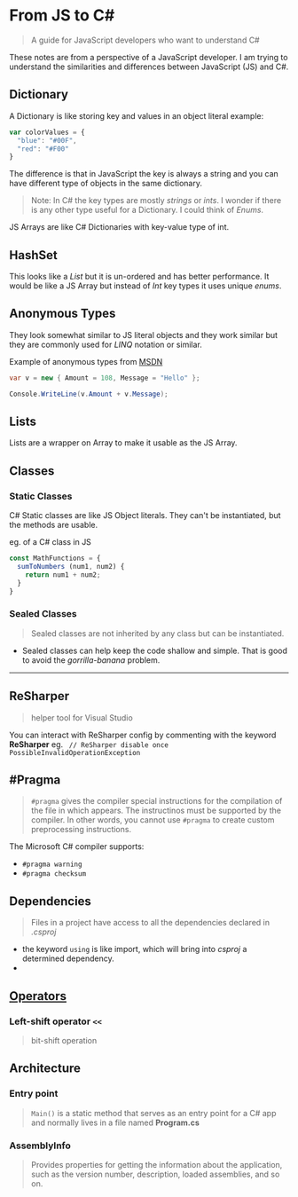 # From JS to C# #

> A guide for JavaScript developers who want to understand C#

These notes are from a perspective of a JavaScript developer. I am trying to understand the similarities and differences between JavaScript (JS) and C#.

## Dictionary

A Dictionary is like storing key and values in an object literal example:

```javascript
var colorValues = {
  "blue": "#00F",
  "red": "#F00"
}
```

The difference is that in JavaScript the key is always a string and you can have different type of objects in the same dictionary. 

> Note: In C# the key types are mostly *strings* or *ints*. I wonder if there is any other type useful for a Dictionary. I could think of *Enums*.

JS Arrays are like C# Dictionaries with key-value type of int.

## HashSet
This looks like a *List* but it is un-ordered and has better performance. It would be like a JS Array but instead of *Int* key types it uses unique *enums*.

## Anonymous Types
They look somewhat similar to JS literal objects and they work similar but they are commonly used for *LINQ* notation or similar.

Example of anonymous types from [MSDN](https://msdn.microsoft.com/en-us/library/bb397696.aspx)

```C#
var v = new { Amount = 108, Message = "Hello" };

Console.WriteLine(v.Amount + v.Message);
```

## Lists
Lists are a wrapper on Array to make it usable as the JS Array.



## Classes

### Static Classes

C# Static classes are like JS Object literals. They can't be instantiated, but the methods are usable.

eg. of a C# class in JS

```javascript
const MathFunctions = {
  sumToNumbers (num1, num2) {
    return num1 + num2;
  }
}
```

### Sealed Classes

> Sealed classes are not inherited by any class but can be instantiated.

- Sealed classes can help keep the code shallow and simple. That is good to avoid the *gorrilla-banana* problem.

---

## ReSharper
> helper tool for Visual Studio

You can interact with ReSharper config by commenting with the keyword **ReSharper** 
eg. ` // ReSharper disable once PossibleInvalidOperationException`

## #Pragma

> `#pragma` gives the compiler special instructions for the compilation of the file in which appears. The instructinos must be supported by the compiler. In other words, you cannot use `#pragma` to create custom preprocessing instructions.

The Microsoft C# compiler supports:

- `#pragma warning`
- `#pragma checksum`

## Dependencies

> Files in a project have access to all the dependencies declared in *.csproj*

- the keyword `using` is like import, which will bring into *csproj* a determined dependency.
- 

## [Operators](https://msdn.microsoft.com/en-us/library/a1sway8w.aspx)

### Left-shift operator `<<`
> bit-shift operation

## Architecture

### Entry point
> `Main()` is a static method that serves as an entry point for a C# app and normally lives in a file named **Program.cs**

### AssemblyInfo
> Provides properties for getting the information about the application, such as the version number, description, loaded assemblies, and so on.

